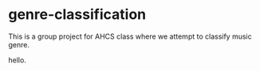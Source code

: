 # genre-classification
This is a group project for AHCS class where we attempt to classify music genre.

hello.